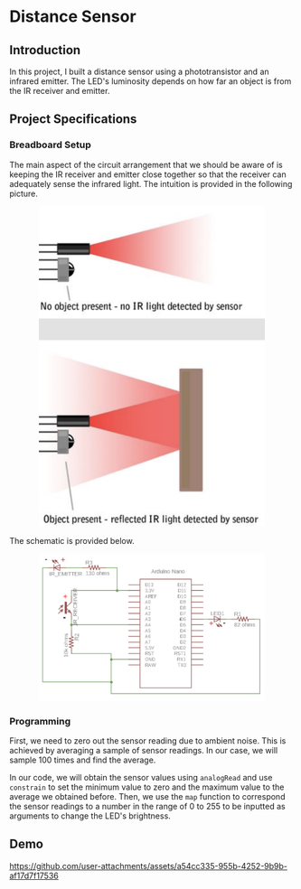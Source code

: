 # Distance Sensor

## Introduction

In this project, I built a distance sensor using a phototransistor and an infrared emitter. The LED's luminosity depends on how far an object is from the IR receiver and emitter.

## Project Specifications

### Breadboard Setup

The main aspect of the circuit arrangement that we should be aware of is keeping the IR receiver and emitter close together so that the receiver can adequately sense the infrared light. The intuition is provided in the following picture.

<p align="center">
  <img src="https://github.com/chen4578/Open-Project-Space-OPS-/blob/0b330478ea2ec10c97cb826fba8487cee165e960/assets/Screenshot%202025-09-30%20184233.png" width="400">
</p>

The schematic is provided below.

<p align="center">
  <img src="https://github.com/chen4578/Open-Project-Space-OPS-/blob/00a2dc64bffb77ab1def42925496dc5a38b4b3c6/assets/distance-sensor-2.png" width="400">
</p>

### Programming

First, we need to zero out the sensor reading due to ambient noise. This is achieved by averaging a sample of sensor readings. In our case, we will sample 100 times and find the average.

In our code, we will obtain the sensor values using `analogRead` and use `constrain` to set the minimum value to zero and the maximum value to the average we obtained before. Then, we use the `map` function to correspond the sensor readings to a number in the range of 0 to 255 to be inputted as arguments to change the LED's brightness. 

## Demo

https://github.com/user-attachments/assets/a54cc335-955b-4252-9b9b-af17d7f17536
